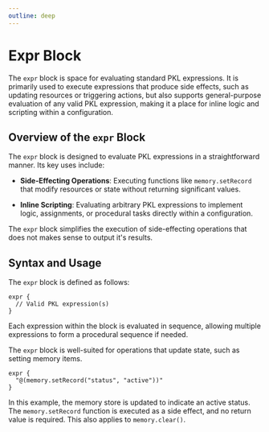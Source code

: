 ```yaml
---
outline: deep
---
```


# Expr Block

The `expr` block is space for evaluating standard PKL expressions. It is primarily used to execute
expressions that produce side effects, such as updating resources or triggering actions, but also supports
general-purpose evaluation of any valid PKL expression, making it a place for inline logic and
scripting within a configuration.

## Overview of the `expr` Block

The `expr` block is designed to evaluate PKL expressions in a straightforward manner. Its key uses include:

- **Side-Effecting Operations**: Executing functions like `memory.setRecord` that modify resources or state without
  returning significant values.

- **Inline Scripting**: Evaluating arbitrary PKL expressions to implement logic, assignments, or procedural tasks
  directly within a configuration.

The `expr` block simplifies the execution of side-effecting operations that does not makes sense to output it's results.

## Syntax and Usage

The `expr` block is defined as follows:

```apl
expr {
  // Valid PKL expression(s)
}
```

Each expression within the block is evaluated in sequence, allowing multiple expressions to form a procedural sequence if needed.

The `expr` block is well-suited for operations that update state, such as setting memory items.

```apl
expr {
  "@(memory.setRecord("status", "active"))"
}
```

In this example, the memory store is updated to indicate an active status. The `memory.setRecord` function is executed as a side effect, and no return value is required. This also applies to `memory.clear()`.
